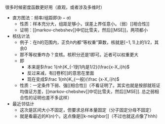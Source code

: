 很多时候密度函数更好用（直观，或者涉及多维时）
- 直方图法：频率/组距即$(b-a)$
  - 性质：样本充分大，组距足够小，误差上界任意小。（弱）[[相合性]]
  - 证明：[[markov-chebshev]]中切比雪夫，然后[[MSE]]，两项都小
- 核估计法
  - 例子：在$h$的范围内，正负$h$内都“等权重”算数，核就是$[-1,1)$上的$1/2$，其余0
  - 那不等权重咋办？变核。核积分还是1即可。近者可以权重更大
  - 即
    - 本来是$\frac 1{nh}K_{-1到1内是1/2}(\frac{x-X_i}h)$
    - 反过来减，有[[卷积]]的意思在里面
    - 现在变成$\frac 1{nh}K_{一般}(\frac {x-X_i}h)$
  - 性质：一定条件下弱、强[[相合性]]（不看证明了。其实也就是按部就班证均值证方差，[[markov-chebshev]]中切比雪夫，然后[[MSE]]. 总之弱相合性的证明也差不多这样）
- 最近邻估计
  - 这次是区间大小不固定，但要求总样本量固定（分子固定分母不固定）
  - 就是看最近的$K(n)$个。这点像是[[k-neighbor]]（不过也就这点像了hhh）